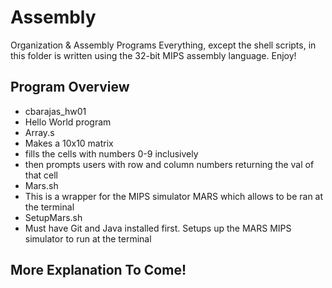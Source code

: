 # Assembly
Organization &amp; Assembly Programs
Everything, except the shell scripts, in this folder is written using the 32-bit MIPS assembly language. Enjoy!

## Program Overview
- cbarajas_hw01
 - Hello World program
- Array.s
 - Makes a 10x10 matrix
 - fills the cells with numbers 0-9 inclusively
 - then prompts users with row and column numbers returning the val of that cell
- Mars.sh
 - This is a wrapper for the MIPS simulator MARS which allows to be ran at the terminal
- SetupMars.sh
 - Must have Git and Java installed first. Setups up the MARS MIPS simulator to run at the terminal
## More Explanation To Come!